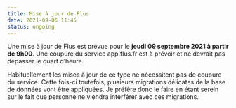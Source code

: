 ```yaml
---
title: Mise à jour de Flus
date: 2021-09-06 11:45
status: ongoing
---
```


Une mise à jour de Flus est prévue pour le **jeudi 09 septembre 2021 à partir
de 9h00**. Une coupure du service app.flus.fr est à prévoir et ne devrait pas
dépasser le quart d’heure.

Habituellement les mises à jour de ce type ne nécessitent pas de coupure du
service. Cette fois-ci toutefois, plusieurs migrations délicates de la base de
données vont être appliquées. Je préfère donc le faire en étant serein sur le
fait que personne ne viendra interférer avec ces migrations.
